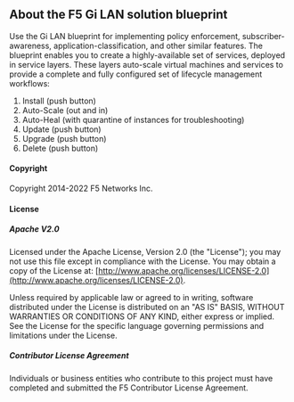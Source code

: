 ## About the F5 Gi LAN solution blueprint

Use the Gi LAN blueprint for implementing policy enforcement, subscriber-awareness, application-classification, 
and other similar features. The blueprint enables you to create a highly-available set of services, deployed 
in service layers. These layers auto-scale virtual machines and services to provide a complete and fully configured 
set of lifecycle management workflows:

1.  Install (push button)
2.  Auto-Scale (out and in)
3.  Auto-Heal (with quarantine of instances for troubleshooting)
4.  Update (push button)
5.  Upgrade (push button)
6.  Delete (push button) 

#### Copyright
Copyright 2014-2022 F5 Networks Inc.

#### License

##### Apache V2.0 
Licensed under the Apache License, Version 2.0 (the "License"); you may not use this file except in compliance with the License. You may obtain a copy of the License at: [http://www.apache.org/licenses/LICENSE-2.0](http://www.apache.org/licenses/LICENSE-2.0).

Unless required by applicable law or agreed to in writing, software distributed under the License is distributed on an "AS IS" BASIS, WITHOUT WARRANTIES OR CONDITIONS OF ANY KIND, either express or implied. See the License for the specific language governing permissions and limitations under the License.

##### Contributor License Agreement
Individuals or business entities who contribute to this project must have completed and submitted the F5 Contributor License Agreement.

